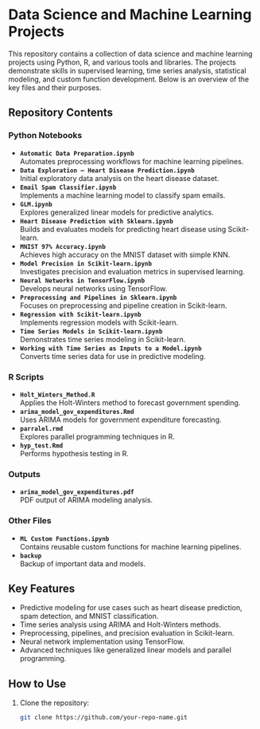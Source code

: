 # Data Science and Machine Learning Projects

This repository contains a collection of data science and machine learning projects using Python, R, and various tools and libraries. The projects demonstrate skills in supervised learning, time series analysis, statistical modeling, and custom function development. Below is an overview of the key files and their purposes.

## Repository Contents

### Python Notebooks
- **`Automatic Data Preparation.ipynb`**  
  Automates preprocessing workflows for machine learning pipelines.
- **`Data Exploration – Heart Disease Prediction.ipynb`**  
  Initial exploratory data analysis on the heart disease dataset.
- **`Email Spam Classifier.ipynb`**  
  Implements a machine learning model to classify spam emails.
- **`GLM.ipynb`**  
  Explores generalized linear models for predictive analytics.
- **`Heart Disease Prediction with Sklearn.ipynb`**  
  Builds and evaluates models for predicting heart disease using Scikit-learn.
- **`MNIST 97% Accuracy.ipynb`**  
  Achieves high accuracy on the MNIST dataset with simple KNN.
- **`Model Precision in Scikit-learn.ipynb`**  
  Investigates precision and evaluation metrics in supervised learning.
- **`Neural Networks in TensorFlow.ipynb`**  
  Develops neural networks using TensorFlow.
- **`Preprocessing and Pipelines in Sklearn.ipynb`**  
  Focuses on preprocessing and pipeline creation in Scikit-learn.
- **`Regression with Scikit-learn.ipynb`**  
  Implements regression models with Scikit-learn.
- **`Time Series Models in Scikit-learn.ipynb`**  
  Demonstrates time series modeling in Scikit-learn.
- **`Working with Time Series as Inputs to a Model.ipynb`**  
  Converts time series data for use in predictive modeling.

### R Scripts
- **`Holt_Winters_Method.R`**  
  Applies the Holt-Winters method to forecast government spending.
- **`arima_model_gov_expenditures.Rmd`**  
  Uses ARIMA models for government expenditure forecasting.
- **`parralel.rmd`**  
  Explores parallel programming techniques in R.
- **`hyp_test.Rmd`**  
  Performs hypothesis testing in R.

### Outputs
- **`arima_model_gov_expenditures.pdf`**  
  PDF output of ARIMA modeling analysis.

### Other Files
- **`ML Custom Functions.ipynb`**  
  Contains reusable custom functions for machine learning pipelines.
- **`backup`**  
  Backup of important data and models.


## Key Features
- Predictive modeling for use cases such as heart disease prediction, spam detection, and MNIST classification.
- Time series analysis using ARIMA and Holt-Winters methods.
- Preprocessing, pipelines, and precision evaluation in Scikit-learn.
- Neural network implementation using TensorFlow.
- Advanced techniques like generalized linear models and parallel programming.

## How to Use
1. Clone the repository:
   ```bash
   git clone https://github.com/your-repo-name.git

